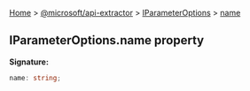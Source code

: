 [Home](./index) &gt; [@microsoft/api-extractor](./api-extractor.md) &gt; [IParameterOptions](./api-extractor.iparameteroptions.md) &gt; [name](./api-extractor.iparameteroptions.name.md)

## IParameterOptions.name property

<b>Signature:</b>

```typescript
name: string;
```
